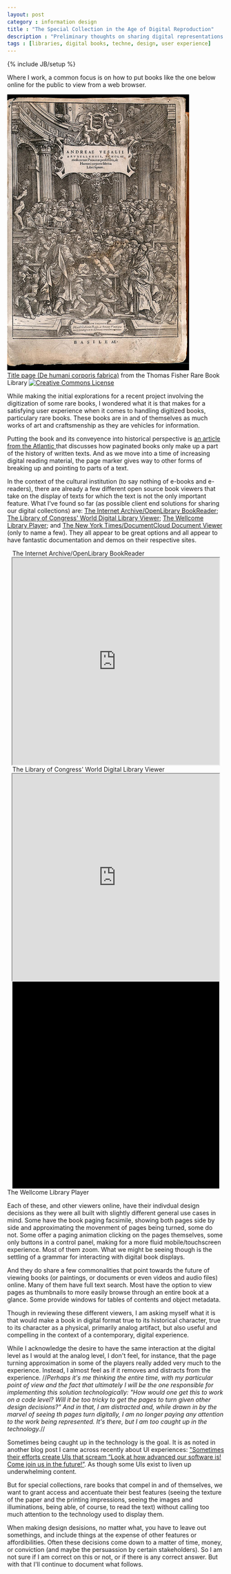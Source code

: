 ```yaml
---
layout: post
category : information design
title : "The Special Collection in the Age of Digital Reproduction"
description : "Preliminary thoughts on sharing digital representations of special collections and rare books."
tags : [libraries, digital books, techne, design, user experience]
---
```

{% include JB/setup %}

Where I work, a common focus is on how to put books like the one below online for the public to view from a web browser. 

<div class="figure"><img class="blog_post" src="/assets/images/posts/2014/03/andreae_vesalii_thomas_fisher.jpg" title="Andreas Vesalius Title Page Title page (De humani corporis fabrica)" alt="Image of title page to Andreas Vasalius' De humani corporis fabrica, one of the most influential books on human anatomy, published in 1543"/>
<div class="figcaption"><a href="https://www.flickr.com/photos/thomasfisherlibrary/12288507873/">Title page (De humani corporis fabrica)</a> from the Thomas Fisher Rare Book Library <a rel="license" href="http://creativecommons.org/licenses/by/4.0/"><img alt="Creative Commons License" style="border-width:0" src="http://i.creativecommons.org/l/by/4.0/80x15.png"/></a></div></div>

While making the initial explorations for a recent project involving the digitization of some rare books, I wondered what it is that makes for a satisfying user experience when it comes to handling digitized books, particulary rare books. These books are in and of themselves as much works of art and craftsmenship as they are vehicles for information. 

Putting the book and its conveyence into historical perspective is <a href="http://www.theatlantic.com/technology/archive/2014/02/life-before-and-after-page-numbers/284002/" target="_blank"> an article from the Atlantic </a> that discusses how paginated books only make up a part of the history of written texts. And as we move into a time of increasing digital reading material, the page marker gives way to other forms of breaking up and pointing to parts of a text.

In the context of the cultural institution (to say nothing of e-books and e-readers), there are already a few different open source book viewers that take on the display of texts for which the text is not the only important feature. What I've found so far (as possible client end solutions for sharing our digital collections) are: <a href="https://openlibrary.org/dev/docs/bookreader" target="_blank">The Internet Archive/OpenLibrary BookReader</a>; <a href="https://github.com/LibraryOfCongress/wdl-viewer" target="_blank"> The Library of Congress' World Digital Library Viewer</a>; <a href="http://www.wellcome.ac.uk/News/Media-office/Press-releases/2014/WTP055613.htm" target="_blank">The Wellcome Library Player</a>; and <a href="http://open.blogs.nytimes.com/2010/03/27/a-new-view-introducing-doc-viewer-2-0/" target="_blank">The New York Times/DocumentCloud Document Viewer</a> (only to name a few). They all appear to be great options and all appear to have fantastic documentation and demos on their respective sites.

<div class="figure">
	<div class="figcaption" style="width: 480px; display:block; margin: 0 auto;">The Internet Archive/OpenLibrary BookReader</div>
<iframe src="http://www.archive.org/stream/abroadcranethoma00craniala?ui=embed" width="480px" height="480px" style="display:block; margin: 0 auto;" allowfullscreen="allowfullscreen">&nbsp;</iframe>
</div>

<div class="figure">
	<div class="figcaption" style="width: 480px; display:block; margin: 0 auto;">The Library of Congress' World Digital Library Viewer</div>
<iframe src="http://www.wdl.org/en/item/211/view/1/1/" width="480px" height="480px" style="display:block; margin: 0 auto;" allowfullscreen="allowfullscreen">&nbsp;</iframe>
</div>

<div class="figure">
<div class="wellcomePlayer" data-uri="http://wellcomelibrary.org/package/b18021013" data-assetsequenceindex="0" data-assetindex="0" data-zoom="-0.8052,0,2.6105,1.4068" data-config="/service/playerconfig" style="width:480px; height:480px; background-color: #000; display: block; margin: 0 auto;" ></div>
<script type="text/javascript" id="embedWellcomePlayer" src="http://wellcomelibrary.org/spas/player/build/wellcomeplayer/js/embed.js"></script><script type="text/javascript">/* wordpress fix */</script>
<div class="figcaption">The Wellcome Library Player</div>
</div>

Each of these, and other viewers online, have their indivdual design decisions as they were all built with slightly different general use cases in mind. Some have the book paging facsimile, showing both pages side by side and approximating the movenment of pages being turned, some do not. Some offer a paging animation clicking on the pages themselves, some only buttons in a control panel, making for a more fluid mobile/touchscreen experience. Most of them zoom. What we might be seeing though is the settling of a grammar for interacting with digital book displays.

And they do share a few commonalities that point towards the future of viewing books (or paintings, or documents or even videos and audio files) online. Many of them have full text search. Most have the option to view pages as thumbnails to more easily browse through an entire book at a glance. Some provide windows for tables of contents and object metadata.

Though in reviewing these different viewers, I am asking myself what it is that would make a book in digital format true to its historical character, true to its character as a physical, primarily analog artifact, but also useful and compelling in the context of a contemporary, digital experience. 

While I acknowledge the desire to have the same interaction at the digital level as I would at the analog level, I don't feel, for instance, that the page turning approximation in some of the players really added very much to the experience. Instead, I almost feel as if it removes and distracts from the experience. //<em>Perhaps it's me thinking the entire time, with my particular point of view and the fact that ultimately I will be the one responsible for implementing this solution technologically: "How would one get this to work on a code level? Will it be too tricky to get the pages to turn given other design decisions?" And in that, I am distracted and, while drawn in by the marvel of seeing th pages turn digitally, I am no longer paying any attention to the work being represented. It's there, but I am too caught up in the technology.</em>//

Sometimes being caught up in the technology is the goal. It is as noted in another blog post I came across recently about UI experiences: <a href="http://joshtimonen.com/post/79486778102/my-brain-has-no-space-for-your-user-interface" target="_blank">"Sometimes their efforts create UIs that scream “Look at how advanced our software is! Come join us in the future!”</a>. As though some UIs exist to liven up underwhelming content. 

But for special collections, rare books that compel in and of themselves, we want to grant access and accentuate their best features (seeing the texture of the paper and the printing impressions, seeing the images and illuminations, being able, of course, to read the text) without calling too much attention to the technology used to display them.    

When making design desisions, no matter what, you have to leave out somethings, and include things at the expense of other features or affordibilities. Often these decisions come down to a matter of time, money, or conviction (and maybe the persuassion by certain stakeholders). So I am not sure if I am correct on this or not, or if there is any correct answer. But with that I'll continue to document what follows. 

